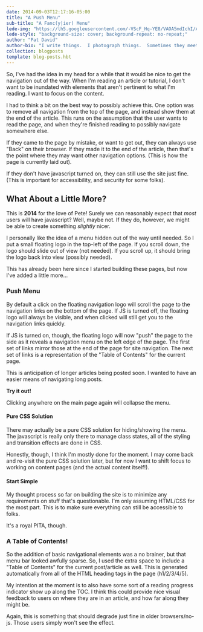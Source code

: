 ```yaml
---
date: 2014-09-03T12:17:16-05:00
title: "A Push Menu"
sub-title: "A Fanc(y|ier) Menu"
lede-img: "https://lh5.googleusercontent.com/-VScF_Hq-YE8/VAOA5mdIchI/AAAAAAAARYs/uj6xLzvyRiY/s0/pixls-background.jpg"
lede-style: "background-size: cover; background-repeat: no-repeat;"
author: "Pat David"
author-bio: "I write things.  I photograph things.  Sometimes they meet.  <br/>I <a href='http://blog.patdavid.net'>blog</a> about various things. I write <a href='http://blog.patdavid.net/p/getting-around-in-gimp.html'>tutorials</a> too."
collection: blogposts
template: blog-posts.hbt
---
```


So, I've had the idea in my head for a while that it would be nice to get the navigation out of the way.
When I'm reading an article or tutorial, I don't want to be inundated with elements that aren't pertinent to what I'm reading.
I want to focus on the content.
<!--more-->

I had to think a bit on the best way to possibly achieve this.
One option was to remove all navigation from the top of the page, and instead show them at the end of the article.
This runs on the assumption that the user wants to read the page, and when they're finished reading to possibly navigate somewhere else.

If they came to the page by mistake, or want to get out, they can always use "Back" on their browser.
If they made it to the end of the article, then that's the point where they may want other navigation options.
(This is how the page is currently laid out).

If they don't have javascript turned on, they can still use the site just fine.
(This is important for accessibility, and security for some folks).

## What About a Little More?

This is **2014** for the love of Pete!
Surely we can reasonably expect that *most* users will have javascript?
Well, maybe not.
If they do, however, we might be able to create something *slightly* nicer.

I personally like the idea of a menu hidden out of the way until needed.
So I put a small floating logo in the top-left of the page.
If you scroll down, the logo should slide out of view (not needed).
If you scroll up, it should bring the logo back into view (possibly needed).

This has already been here since I started building these pages, but now I've added a little more...

### Push Menu
By default a click on the floating navigation logo will scroll the page to the navigation links on the bottom of the page.
If JS is turned off, the floating logo will always be visible, and when clicked will still get you to the navigation links quickly.

If JS is turned on, though, the floating logo will now "push" the page to the side as it reveals a navigation menu on the left edge of the page.
The first set of links mirror those at the end of the page for site navigation.
The next set of links is a representation of the "Table of Contents" for the current page.

This is anticipation of longer articles being posted soon.
I wanted to have an easier means of navigating long posts.

**Try it out!**

Clicking anywhere on the main page again will collapse the menu.

#### Pure CSS Solution
There may actually be a pure CSS solution for hiding/showing the menu.  The javascript is really only there to manage class states, all of the styling and transition effects are done in CSS.

Honestly, though, I think I'm mostly done for the moment.  I may come back and re-visit the pure CSS solution later, but for now I want to shift focus to working on content pages (and the actual content itself!).

#### Start Simple
My thought process so far on building the site is to minimize any requirements on stuff that's questionable.  I'm only assuming HTML/CSS for the most part.
This is to make sure everything can still be accessible to folks.

It's a royal PITA, though.

### A Table of Contents!
So the addition of basic navigational elements was a no brainer, but that menu bar looked awfully sparse.
So, I used the extra space to include a "Table of Contents" for the current post/article as well.  This is generated automatically from all of the HTML heading tags in the page (h1/2/3/4/5).

My intention at the moment is to also have some sort of a reading progress indicator show up along the TOC.
I think this could provide nice visual feedback to users on where they are in an article, and how far along they might be.

Again, this is something that should degrade just fine in older browsers/no-js.  Those users simply won't see the effect.
